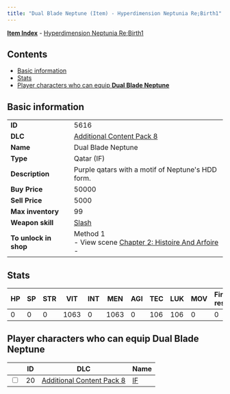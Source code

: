 ```yaml
---
title: "Dual Blade Neptune (Item) - Hyperdimension Neptunia Re;Birth1"
---
```


[**Item Index**](/neptunia/rb1/item/index.html) - [Hyperdimension Neptunia Re;Birth1](/neptunia/rb1)

## Contents

- [Basic information](#basic-information)
- [Stats](#stats)
- [Player characters who can equip **Dual Blade Neptune**](#player-characters-who-can-equip-dual-blade-neptune)

## Basic information

|   |   |
| -- | -- |
| **ID** | 5616 |
| **DLC** | [Additional Content Pack 8](/neptunia/rb1/dlc/17-pack8.html) |
| **Name** | Dual Blade Neptune |
| **Type** | Qatar (IF) |
| **Description** | Purple qatars with a motif of Neptune's HDD form. |
| **Buy Price** | 50000 |
| **Sell Price** | 5000 |
| **Max inventory** | 99 |
| **Weapon skill** | [Slash](/neptunia/rb1/skill/17-3202-slash.html) |
| **To unlock in shop** | Method 1<br />- View scene [Chapter 2: Histoire And Arfoire](/neptunia/rb1/scene/1-201-chapter-2-histoire-and-arfoire.html)<br />-  |

## Stats

| HP | SP | STR | VIT | INT | MEN | AGI | TEC | LUK | MOV | Fire res. | Ice res. | Wind res. | Lightning res. |
| -- | -- | --- | --- | --- | --- | --- | --- | --- | --- | --------- | -------- | --------- | -------------- |
| 0 | 0 | 0 | 1063 | 0 | 1063 | 0 | 106 | 106 | 0 | 0 | 0 | 0 | 0 |

## Player characters who can equip **Dual Blade Neptune**

|    | ID | DLC | Name |
| -- | -- | --- | ---- |
| <input type="checkbox" id="rb1-player-17-20" class="trackbox" /> | 20 | [Additional Content Pack 8](/neptunia/rb1/dlc/17-pack8.html) | [IF](/neptunia/rb1/player/17-20-if.html) |